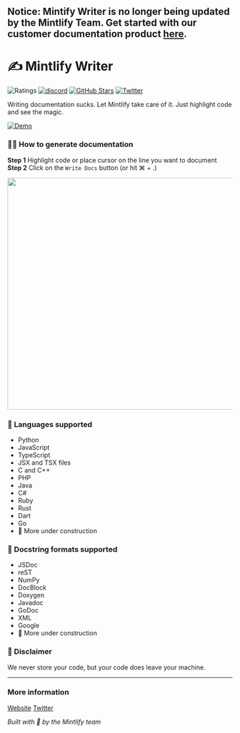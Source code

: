 ## Notice: Mintify Writer is no longer being updated by the Mintlify Team. Get started with our customer documentation product [here](https://mintlify.com).

# ✍️ Mintlify Writer

![Ratings](https://img.shields.io/visual-studio-marketplace/r/mintlify.document) [![discord](https://img.shields.io/discord/911693009253466123?logo=Discord&logoColor=white)](https://discord.gg/6W7GuYuxra) [![GitHub Stars](https://img.shields.io/github/stars/mintlify/vscode-docs?style=social)](https://github.com/mintlify/vscode-docs) [![Twitter](https://img.shields.io/twitter/follow/mintlify?style=social)](https://twitter.com/mintlify)

Writing documentation sucks. Let Mintlify take care of it. Just highlight code and see the magic.

[![Demo](vscode/assets/demo-docs.gif)](https://www.loom.com/embed/3dbfcd7e0e1b47519d957746e05bf0f4)

### 👩‍💻 How to generate documentation

**Step 1** Highlight code or place cursor on the line you want to document
**Step 2** Click on the `Write Docs` button (or hit ⌘ + .)

<img src="vscode/assets/demo.gif" width="520px" />

### 📝 Languages supported

- Python
- JavaScript
- TypeScript
- JSX and TSX files
- C and C++
- PHP
- Java
- C#
- Ruby
- Rust
- Dart
- Go
- 🚧 More under construction

### 📑 Docstring formats supported

- JSDoc
- reST
- NumPy
- DocBlock
- Doxygen
- Javadoc
- GoDoc
- XML
- Google
- 🚧 More under construction

### 🚨 Disclaimer

We never store your code, but your code does leave your machine.

---

### More information

[Website](https://mintlify.com/)
[Twitter](https://twitter.com/mintlify)

_Built with 💚 by the Mintlify team_
